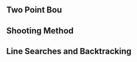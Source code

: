 ## Two Point Bou
## Shooting Method

## Line Searches and Backtracking

<!--stackedit_data:
eyJoaXN0b3J5IjpbODczMzQxMzg1LC0xMjQ4NDY2MDk1LC0yMD
g4NzQ2NjEyXX0=
-->
